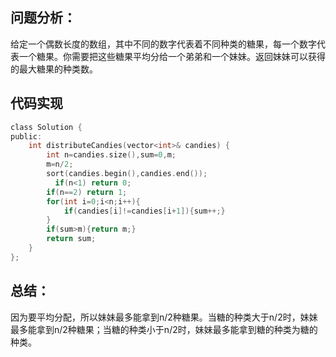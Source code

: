 ## 问题分析： 
给定一个偶数长度的数组，其中不同的数字代表着不同种类的糖果，每一个数字代表一个糖果。你需要把这些糖果平均分给一个弟弟和一个妹妹。返回妹妹可以获得的最大糖果的种类数。
## 代码实现
```c
class Solution {
public:
    int distributeCandies(vector<int>& candies) {
        int n=candies.size(),sum=0,m;
        m=n/2;
        sort(candies.begin(),candies.end());
          if(n<1) return 0;
        if(n==2) return 1;
        for(int i=0;i<n;i++){
            if(candies[i]!=candies[i+1]){sum++;}
        }
        if(sum>m){return m;}
        return sum;
    }
};
```
## 总结：
因为要平均分配，所以妹妹最多能拿到n/2种糖果。当糖的种类大于n/2时，妹妹最多能拿到n/2种糖果；当糖的种类小于n/2时，妹妹最多能拿到糖的种类为糖的种类。